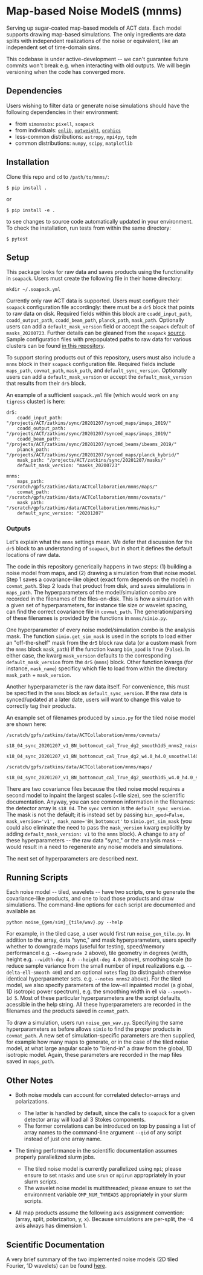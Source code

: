 # Map-based Noise ModelS (mnms)

Serving up sugar-coated map-based models of ACT data. Each model supports drawing map-based simulations. The only ingredients are data splits with independent realizations of the noise or equivalent, like an independent set of time-domain sims. 

This codebase is under active-development -- we can't guarantee future commits won't break e.g. when interacting with old outputs. We will begin versioning when the code has converged more. 

## Dependencies
Users wishing to filter data or generate noise simulations should have the following dependencies in their environment:
* from `simonsobs`: `pixell`, `soapack`
* from individuals: [`enlib`](https://github.com/amaurea/enlib), [`optweight`](https://github.com/AdriJD/optweight), [`orphics`](https://github.com/msyriac/orphics) 
* less-common distributions: `astropy`, `mpi4py`, `tqdm`
* common distributions: `numpy`, `scipy`, `matplotlib`

## Installation
Clone this repo and `cd` to `/path/to/mnms/`:
```
$ pip install .
```
or 
```
$ pip install -e .
```
to see changes to source code automatically updated in your environment. To check the installation, run tests from within the same directory:

```
$ pytest
```

## Setup
This package looks for raw data and saves products using the functionality in `soapack`. Users must create the following file in their home directory:
```
mkdir ~/.soapack.yml
```
Currently only raw ACT data is supported. Users must configure their `soapack` configuration file accordingly: there must be a `dr5` block that points to raw data on disk. Required fields within this block are `coadd_input_path`, `coadd_output_path`, `coadd_beam_path`, `planck_path`, `mask_path`. Optionally users can add a `default_mask_version` field or accept the `soapack` default of `masks_20200723`. Further details can be gleaned from the `soapack` [source](https://github.com/simonsobs/soapack/blob/master/soapack/interfaces.py). Sample configuration files with prepopulated paths to raw data for various clusters can be found [in this repository](https://github.com/ACTCollaboration/soapack_configs).

To support storing products out of this repository, users must also include a `mnms` block in their `soapack` configuration file. Required fields include `maps_path`, `covmat_path`, `mask_path`, and `default_sync_version`. Optionally users can add a `default_mask_version` or accept the `default_mask_version` that results from their `dr5` block.

An example of a sufficient `soapack.yml` file (which would work on any `tigress` cluster) is here:
```
dr5:
    coadd_input_path: "/projects/ACT/zatkins/sync/20201207/synced_maps/imaps_2019/"
    coadd_output_path: "/projects/ACT/zatkins/sync/20201207/synced_maps/imaps_2019/"
    coadd_beam_path: "/projects/ACT/zatkins/sync/20201207/synced_beams/ibeams_2019/"
    planck_path: "/projects/ACT/zatkins/sync/20201207/synced_maps/planck_hybrid/"
    mask_path: "/projects/ACT/zatkins/sync/20201207/masks/"
    default_mask_version: "masks_20200723"

mnms:
    maps_path: "/scratch/gpfs/zatkins/data/ACTCollaboration/mnms/maps/"
    covmat_path: "/scratch/gpfs/zatkins/data/ACTCollaboration/mnms/covmats/"
    mask_path: "/scratch/gpfs/zatkins/data/ACTCollaboration/mnms/masks/"
    default_sync_version: "20201207"
```

### Outputs
Let's explain what the `mnms` settings mean. We defer that discussion for the `dr5` block to an understanding of `soapack`, but in short it defines the default locations of raw data.

The code in this repository generically happens in two steps: (1) building a noise model from maps, and (2) drawing a simulation from that noise model. Step 1 saves a covariance-like object (exact form depends on the model) in `covmat_path`. Step 2 loads that product from disk, and saves simulations in `maps_path`. The hyperparameters of the model/simulation combo are recorded in the filenames of the files-on-disk. This is how a simulation with a given set of hyperparameters, for instance tile size or wavelet spacing, can find the correct covariance file in `covmat_path`. The generation/parsing of these filenames is provided by the functions in `mnms/simio.py`. 

One hyperparameter of every noise model/simulation combo is the analysis mask. The function `simio.get_sim_mask` is used in the scripts to load either an "off-the-shelf" mask from the `dr5` block raw data (or a custom mask from the `mnms` block `mask_path`) if the function kwarg `bin_apod` is `True` (`False`). In either case, the kwarg `mask_version` defaults to the corresponding `default_mask_version` from the `dr5` (`mnms`) block. Other function kwargs (for instance, `mask_name`) specificy which file to load from within the directory `mask_path` + `mask_version`. 

Another hyperparameter is the raw data itself. For convenience, this must be specified in the `mnms` block as `default_sync_version`. If the raw data is synced/updated at a later date, users will want to change this value to correctly tag their products.

An example set of filenames produced by `simio.py` for the tiled noise model are shown here:
```
/scratch/gpfs/zatkins/data/ACTCollaboration/mnms/covmats/
    s18_04_sync_20201207_v1_BN_bottomcut_cal_True_dg2_smooth1d5_mnms2_noise_1d.fits
    s18_04_sync_20201207_v1_BN_bottomcut_cal_True_dg2_w4.0_h4.0_smoothell400_mnms2_noise_tiled_2d.fits
    
/scratch/gpfs/zatkins/data/ACTCollaboration/mnms/maps/
    s18_04_sync_20201207_v1_BN_bottomcut_cal_True_dg2_smooth1d5_w4.0_h4.0_smoothell400_scale200_taper200_mnms2_set1_map_002.fits
```
There are two covariance files because the tiled noise model requires a second model to inpaint the largest scales (~tile size), see the scientific documentation. Anyway, you can see common information in the filenames: the detector array is `s18_04`. The `sync` version is the `default_sync_version`. The mask is not the default; it is instead set by passing `bin_apod=False, mask_version='v1', mask_name='BN_bottomcut'` to `simio.get_sim_mask` (you could also eliminate the need to pass the `mask_version` kwarg explicitly by adding `default_mask_version: v1` to the `mnms` block). A change to any of these hyperparameters -- the raw data "sync," or the analysis mask -- would result in a need to regenerate any noise models and simulations.

The next set of hyperparameters are described next.

## Running Scripts

Each noise model -- tiled, wavelets -- have two scripts, one to generate the covariance-like products, and one to load those products and draw simulations. The command-line options for each script are documented and available as 
```
python noise_{gen/sim}_{tile/wav}.py --help
```
For example, in the tiled case, a user would first run `noise_gen_tile.py`.  In addition to the array, data "sync," and mask hyperparameters, users specify whether to downgrade maps (useful for testing, speed/memory performancel e.g. `--downgrade 2` above), tile geometry in degrees (width, height e.g. `--width-deg 4.0 --height-deg 4.0` above), smoothing scale (to reduce sample variance from the small number of input realizations e.g. `--delta-ell-smooth 400`) and an optional `notes` flag (to distinguish otherwise identical hyperparameter sets. e.g. `--notes mnms2` above). For the tiled model, we also specify parameters of the low-ell inpainted model (a global, 1D isotropic power spectrum), e.g. the smoothing width in ell via `--smooth-1d 5`. Most of these particular hyperparameters are the script defaults, acessible in the help string. All these hyperparameters are recorded in the filenames and the products saved in `covmat_path`.

To draw a simulation, users run `noise_gen_wav.py`. Specifying the same hyperparameters as before allows `simio` to find the proper products in `covmat_path`. A new set of simulation-specific parameters are then supplied, for example how many maps to generate, or in the case of the tiled noise model, at what large angular scale to "blend-in" a draw from the global, 1D isotropic model. Again, these parameters are recorded in the map files saved in `maps_path`. 

## Other Notes

* Both noise models can account for correlated detector-arrays and polarizations.
    * The latter is handled by default, since the calls to `soapack` for a given detector array will load all 3 Stokes components.
    * The former correlations can be introduced on top by passing a list of array names to the command-line argument `--qid` of any script instead of just one array name.

* The timing performance in the scientific documentation assumes properly parallelized slurm jobs.
    * The tiled noise model is currently parallelized using `mpi`; please ensure to set `ntasks` and use `srun` or `mpirun` appropriately in your slurm scripts.
    * The wavelet noise model is multithreaded; please ensure to set the environment variable `OMP_NUM_THREADS` appropriately in your slurm scripts.

* All map products assume the following axis assignment convention: (array, split, polarizaiton, y, x). Because simulations are per-split, the -4 axis always has dimension 1. 

## Scientific Documentation
A very brief summary of the two implemented noise models (2D tiled Fourier, 1D wavelets) can be found [here](https://docs.google.com/presentation/d/1Mi6kY25XoiCWD9eNnescAUPJUqoamzAk-KgK_Zzgv94/edit?usp=sharing).

